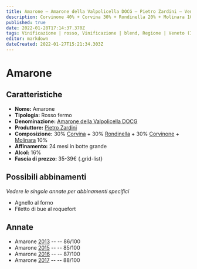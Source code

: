 ```yaml
---
title: Amarone – Amarone della Valpolicella DOCG – Pietro Zardini – Veneto (IT) – 35-39€ – 3★
description: Corvinone 40% + Corvina 30% + Rondinella 20% + Molinara 10% | Agnello al forno – Filetto di bue al roquefort
published: true
date: 2022-01-28T17:14:37.370Z
tags: Vinificazione | rosso, Vinificazione | blend, Regione | Veneto (IT), Vinificazione | fermo, Prezzi | 35-39€, Vitigni | Corvina, Vitigni | Rondinella, Vitigni | Corvinone, Valutazioni | 3 stelle, Alimento | agnello, Cottura | al forno, Alimento | bue, Alimento-dettagli | filetto, Aromatizzazione | al roquefort
editor: markdown
dateCreated: 2022-01-27T15:21:34.303Z
---
```


# Amarone

## Caratteristiche
- **Nome:** <span class="nome">Amarone</span>
- **Tipologia:** Rosso fermo
- **Denominazione:** <span class="denominazione">[Amarone della Valpolicella DOCG](/denominazioni/Italia/Veneto/DOCG/Amarone-della-Valpolicella)</span>
- **Produttore:** <span class="cantina">[Pietro Zardini](/produttori/Italia/Veneto/Pietro-Zardini)</span> 
- **Composizione:** 30% [Corvina](/vitigni/Italia/bacca-nera/corvina) + 30% [Rondinella](/vitigni/Italia/bacca-nera/rondinella) + 30% [Corvinone](/vitigni/Italia/bacca-nera/corvinone) + [Molinara](/vitigni/Italia/bacca-nera/molinara) 10%
- **Affinamento:** 24 mesi in botte grande
- **Alcol:** 16%
- **Fascia di prezzo:** 35-39€
{.grid-list}

## Possibili abbinamenti
*Vedere le singole annate per abbinamenti specifici*

- Agnello al forno
- Filetto di bue al roquefort

## Annate
- Amarone [2013](vini/Italia/Veneto/Pietro-Zardini/Amarone/2013) -- <span class="star-3"></span> -- 86/100
- Amarone [2015](vini/Italia/Veneto/Pietro-Zardini/Amarone/2015) -- <span class="star-3"></span> -- 85/100
- Amarone [2016](vini/Italia/Veneto/Pietro-Zardini/Amarone/2016) -- <span class="star-3"></span> -- 87/100
- Amarone [2017](vini/Italia/Veneto/Pietro-Zardini/Amarone/2017) -- <span class="star-3"></span> -- 88/100



